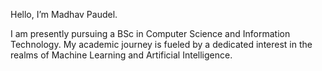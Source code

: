 Hello, I’m Madhav Paudel.

I am presently pursuing a BSc in Computer Science and Information Technology. 
My academic journey is fueled by a dedicated interest in the realms of Machine Learning and Artificial Intelligence.


<!---
Madhav-Paudel/Madhav-Paudel is a ✨ special ✨ repository because its `README.md` (this file) appears on your GitHub profile.
You can click the Preview link to take a look at your changes.
--->
